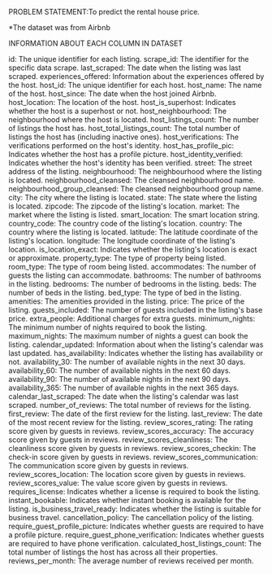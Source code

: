 PROBLEM STATEMENT:To predict the rental house price.
 
*The dataset was from Airbnb 





INFORMATION ABOUT EACH COLUMN IN DATASET

id: The unique identifier for each listing.
scrape_id: The identifier for the specific data scrape.
last_scraped: The date when the listing was last scraped.
experiences_offered: Information about the experiences offered by the host.
host_id: The unique identifier for each host.
host_name: The name of the host.
host_since: The date when the host joined Airbnb.
host_location: The location of the host.
host_is_superhost: Indicates whether the host is a superhost or not.
host_neighbourhood: The neighbourhood where the host is located.
host_listings_count: The number of listings the host has.
host_total_listings_count: The total number of listings the host has (including inactive ones).
host_verifications: The verifications performed on the host's identity.
host_has_profile_pic: Indicates whether the host has a profile picture.
host_identity_verified: Indicates whether the host's identity has been verified.
street: The street address of the listing.
neighbourhood: The neighbourhood where the listing is located.
neighbourhood_cleansed: The cleansed neighbourhood name.
neighbourhood_group_cleansed: The cleansed neighbourhood group name.
city: The city where the listing is located.
state: The state where the listing is located.
zipcode: The zipcode of the listing's location.
market: The market where the listing is listed.
smart_location: The smart location string.
country_code: The country code of the listing's location.
country: The country where the listing is located.
latitude: The latitude coordinate of the listing's location.
longitude: The longitude coordinate of the listing's location.
is_location_exact: Indicates whether the listing's location is exact or approximate.
property_type: The type of property being listed.
room_type: The type of room being listed.
accommodates: The number of guests the listing can accommodate.
bathrooms: The number of bathrooms in the listing.
bedrooms: The number of bedrooms in the listing.
beds: The number of beds in the listing.
bed_type: The type of bed in the listing.
amenities: The amenities provided in the listing.
price: The price of the listing.
guests_included: The number of guests included in the listing's base price.
extra_people: Additional charges for extra guests.
minimum_nights: The minimum number of nights required to book the listing.
maximum_nights: The maximum number of nights a guest can book the listing.
calendar_updated: Information about when the listing's calendar was last updated.
has_availability: Indicates whether the listing has availability or not.
availability_30: The number of available nights in the next 30 days.
availability_60: The number of available nights in the next 60 days.
availability_90: The number of available nights in the next 90 days.
availability_365: The number of available nights in the next 365 days.
calendar_last_scraped: The date when the listing's calendar was last scraped.
number_of_reviews: The total number of reviews for the listing.
first_review: The date of the first review for the listing.
last_review: The date of the most recent review for the listing.
review_scores_rating: The rating score given by guests in reviews.
review_scores_accuracy: The accuracy score given by guests in reviews.
review_scores_cleanliness: The cleanliness score given by guests in reviews.
review_scores_checkin: The check-in score given by guests in reviews.
review_scores_communication: The communication score given by guests in reviews.
review_scores_location: The location score given by guests in reviews.
review_scores_value: The value score given by guests in reviews.
requires_license: Indicates whether a license is required to book the listing.
instant_bookable: Indicates whether instant booking is available for the listing.
is_business_travel_ready: Indicates whether the listing is suitable for business travel.
cancellation_policy: The cancellation policy of the listing.
require_guest_profile_picture: Indicates whether guests are required to have a profile picture.
require_guest_phone_verification: Indicates whether guests are required to have phone verification.
calculated_host_listings_count: The total number of listings the host has across all their properties.
reviews_per_month: The average number of reviews received per month.